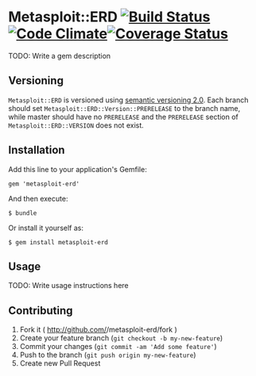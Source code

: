 # Metasploit::ERD [![Build Status](https://travis-ci.org/rapid7/metasploit-erd.svg?branch=feature/gem-skeleton)](https://travis-ci.org/rapid7/metasploit-erd)[![Code Climate](https://codeclimate.com/github/rapid7/metasploit-erd.png)](https://codeclimate.com/github/rapid7/metasploit-erd)[![Coverage Status](https://coveralls.io/repos/rapid7/metasploit-erd/badge.png)](https://coveralls.io/r/rapid7/metasploit-erd)
TODO: Write a gem description

## Versioning

`Metasploit::ERD` is versioned using [semantic versioning 2.0](http://semver.org/spec/v2.0.0.html).  Each branch
should set `Metasploit::ERD::Version::PRERELEASE` to the branch name, while master should have no `PRERELEASE`
and the `PRERELEASE` section of `Metasploit::ERD::VERSION` does not exist.

## Installation

Add this line to your application's Gemfile:

    gem 'metasploit-erd'

And then execute:

    $ bundle

Or install it yourself as:

    $ gem install metasploit-erd

## Usage

TODO: Write usage instructions here

## Contributing

1. Fork it ( http://github.com/<my-github-username>/metasploit-erd/fork )
2. Create your feature branch (`git checkout -b my-new-feature`)
3. Commit your changes (`git commit -am 'Add some feature'`)
4. Push to the branch (`git push origin my-new-feature`)
5. Create new Pull Request
